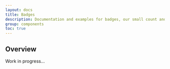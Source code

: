 ```yaml
---
layout: docs
title: Badges
description: Documentation and examples for badges, our small count and labeling component.
group: components
toc: true
---
```


## Overview

Work in progress...
